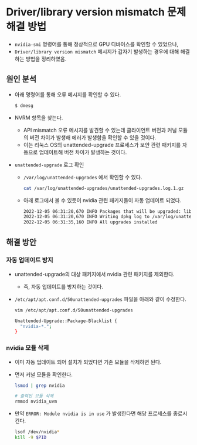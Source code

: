 # Driver/library version mismatch 문제 해결 방법

- `nvidia-smi` 명령어를 통해 정상적으로 GPU 디바이스를 확인할 수 있었으나,
- `Driver/library version mismatch` 메시지가 갑자기 발생하는 경우에 대해 해결하는 방법을 정리하였음.

## 원인 분석

- 아래 명령어를 통해 오류 메시지를 확인할 수 있다.
    
    ```bash
    $ dmesg
    ```
    
- NVRM 항목을 찾는다.
    - API mismatch 오류 메시지를 발견할 수 있는데 클라이언트 버전과 커널 모듈의 버전 차이가 발생해 에러가 발생함을 확인할 수 있을 것이다.
    - 이는 리눅스 OS의 unattended-upgrade 프로세스가 보안 관련 패키지를 자동으로 업데이트해 버전 차이가 발생하는 것이다.
- `unattended-upgrade` 로그 확인
    - `/var/log/unattended-upgrades` 에서 확인할 수 있다.
        
        ```bash
        cat /var/log/unattended-upgrades/unattended-upgrades.log.1.gz
        ```
        
    - 아래 로그에서 볼 수 있듯이 nvidia 관련 패키지들이 자동 업데이트 되었다.
        
        ```bash
        2022-12-05 06:31:20,670 INFO Packages that will be upgraded: libnvidia-compute-470
        2022-12-05 06:31:20,670 INFO Writing dpkg log to /var/log/unattended-upgrades/unattended-upgrades-dpkg.log
        2022-12-05 06:31:35,160 INFO All upgrades installed
        ```
        

## 해결 방안

### 자동 업데이트 방지

- unattended-upgrade의 대상 패키지에서 nvidia 관련 패키지를 제외한다.
    - 즉, 자동 업데이트를 방지하는 것이다.
- `/etc/apt/apt.conf.d/50unattended-upgrades` 파일을 아래와 같이 수정한다.
    
    ```bash
    vim /etc/apt/apt.conf.d/50unattended-upgrades
    
    Unattended-Upgrade::Package-Blacklist {
      "nvidia-*.";
    }
    ```
    

### nvidia 모듈 삭제

- 이미 자동 업데이트 되어 설치가 되었다면 기존 모듈을 삭제하면 된다.
- 먼저 커널 모듈을 확인한다.
    
    ```bash
    lsmod | grep nvidia
    
    # 출력된 모듈 삭제
    rmmod nvidia_uvm
    ```
    
- 만약 `ERROR: Module nvidia is in use` 가 발생한다면 해당 프로세스를 종료시킨다.
    
    ```bash
    lsof /dev/nvidia*
    kill -9 $PID
    ```